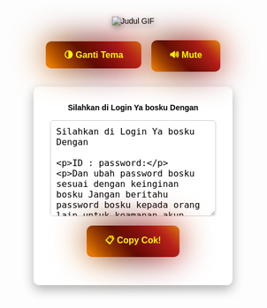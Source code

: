 <!DOCTYPE html>
<html lang="id">
<head>
  <meta charset="UTF-8" />
  <meta name="viewport" content="width=device-width, initial-scale=1.0"/>
  <title>autopass</title>
  <link rel="icon" href="https://photosaya.io/images/2024/07/09/LOGO.png" type="image/png"/>

  <style>
    :root {
      --bg: rgba(255, 255, 255, 0.95);
      --text: #000;
      --box: #fff;
    }

    body.dark-mode {
      --bg: rgba(0, 0, 0, 0.8);
      --text: #eee;
      --box: #1e1e1e;
    }

    body {
      font-family: Arial, sans-serif;
      margin: 0;
      padding: 0;
      background-image: url('https://imagme.com/images/2025/02/21/photo_2025-02-21_01-31-20.jpeg');
      background-size: cover;
      background-position: center;
      background-attachment: fixed;
      background-repeat: no-repeat;
      color: var(--text);
      transition: 0.3s ease-in-out;
      text-align: center;
      overflow-x: hidden;
    }

    canvas#snow {
      position: fixed;
      top: 0;
      left: 0;
      pointer-events: none;
      z-index: 1;
    }

    .judul-gif {
      margin-top: 30px;
      margin-bottom: 10px;
      position: relative;
      z-index: 2;
    }

    .judul-gif img {
      max-width: 300px;
      height: auto;
      filter: drop-shadow(2px 4px 6px rgba(0, 0, 0, 0.5));
    }

    .login-form {
      background-color: var(--box);
      padding: 30px;
      border-radius: 10px;
      box-shadow: 0 8px 20px rgba(0, 0, 0, 0.3);
      display: inline-block;
      width: 300px;
      margin-top: 20px;
      position: relative;
      z-index: 2;
    }

    .input-field {
      margin: 10px 0;
      padding: 10px;
      width: 100%;
      font-size: 16px;
      border: 1px solid #ccc;
      border-radius: 5px;
      background-color: var(--bg);
      color: var(--text);
    }

    /* 🎯 Tombol Neon Glow Style */
    .btn-neon {
      position: relative;
      display: inline-block;
      padding: 12px 30px;
      margin: 8px;
      font-size: 16px;
      font-weight: bold;
      color: #fffb00;
      text-decoration: none;
      background: linear-gradient(0deg, #000, #272727);
      border-radius: 10px;
      text-align: center;
      z-index: 2;
      cursor: pointer;
    }

    .btn-neon:before,
    .btn-neon:after {
      content: '';
      position: absolute;
      right: -3px;
      bottom: -3px;
      background: linear-gradient(45deg, #fb0000, #ff8d00, #490000, #c01d1d, #ffe200, #fb0000, #ffa700, #490000, #c01d1d, #efff00);
      background-size: 400%;
      width: calc(100% + 6px);
      height: calc(100% + 6px);
      z-index: -1;
      animation: steam 5s linear infinite;
      border-radius: 10px;
    }

    .btn-neon:after {
      filter: blur(30px);
    }

    @keyframes steam {
      0% { background-position: 0 0; }
      50% { background-position: 400% 0; }
      100% { background-position: 0 0; }
    }

    label {
      display: block;
      font-weight: bold;
      margin-bottom: 5px;
    }

    audio {
      display: none;
    }

    .btn-wrap {
      margin-top: 20px;
      z-index: 3;
      position: relative;
    }
  </style>
</head>
<body>

  <!-- ❄️ SALJU -->
  <canvas id="snow"></canvas>

  <!-- 🎵 BACKSOUND -->
  <audio id="backsound" autoplay loop>
    <source src="https://cdn.pixabay.com/download/audio/2022/12/07/audio_dcef74f48d.mp3" type="audio/mpeg">
    Your browser does not support the audio element.
  </audio>

  <!-- 🎬 JUDUL GIF -->
  <div class="judul-gif">
    <img src="https://imagme.com/images/2024/11/11/gif-toto12.gif" alt="Judul GIF">
  </div>

  <!-- 🌗 TOMBOL TEMA + MUTE -->
  <div class="btn-wrap">
    <button class="btn-neon" onclick="toggleTheme()">🌗 Ganti Tema</button>
    <button class="btn-neon mute-btn" onclick="toggleMute()">🔊 Mute</button>
  </div>

  <!-- 📋 FORM -->
  <div class="login-form">
    <label for="full-text">Silahkan di Login Ya bosku Dengan</label>
    <textarea id="full-text" class="input-field" rows="8" readonly>
Silahkan di Login Ya bosku Dengan

ID : 
password:

Dan ubah password bosku sesuai dengan keinginan bosku
Jangan beritahu password bosku kepada orang lain untuk keamanan akun bosku 🙂

Link login : https://toto12tiger.org/
    </textarea><br />
    <button class="btn-neon copy-btn" onclick="copyAndChangePassword()">📋 Copy Cok!</button>
  </div>

  <!-- ✨ SCRIPT: SALJU -->
  <script>
    const canvas = document.getElementById("snow");
    const ctx = canvas.getContext("2d");
    let w = window.innerWidth;
    let h = window.innerHeight;
    canvas.width = w;
    canvas.height = h;

    const maxFlakes = 100;
    const flakes = [];

    function Flake() {
      this.x = Math.random() * w;
      this.y = Math.random() * h;
      this.radius = Math.random() * 3 + 1;
      this.speed = Math.random() * 1 + 0.5;
      this.wind = Math.random() * 1 - 0.5;

      this.update = function () {
        this.y += this.speed;
        this.x += this.wind;

        if (this.y > h) {
          this.y = 0;
          this.x = Math.random() * w;
        }
        if (this.x > w || this.x < 0) {
          this.x = Math.random() * w;
        }
      };

      this.draw = function () {
        ctx.beginPath();
        ctx.arc(this.x, this.y, this.radius, 0, Math.PI * 2);
        ctx.fillStyle = "rgba(255, 255, 255, 0.8)";
        ctx.fill();
      };
    }

    function createFlakes() {
      for (let i = 0; i < maxFlakes; i++) {
        flakes.push(new Flake());
      }
    }

    function animateFlakes() {
      ctx.clearRect(0, 0, w, h);
      for (let flake of flakes) {
        flake.update();
        flake.draw();
      }
      requestAnimationFrame(animateFlakes);
    }

    window.addEventListener("resize", () => {
      w = window.innerWidth;
      h = window.innerHeight;
      canvas.width = w;
      canvas.height = h;
    });

    createFlakes();
    animateFlakes();
  </script>

  <!-- 📋 SCRIPT: PASSWORD + SALIN -->
  <script>
    const passwords = ["bunga123", "kucing456", "apel789", "matahari22"];
    const prefixList = ["gacor", "jitu", "bola", "maxwin", "bisa", "pasti", "hoki", "menang", "emas", "super", "juara", "naga", "maju", "king", "bintang"];
    for (let prefix of prefixList) {
      for (let i = 1; i <= 999; i++) {
        passwords.push(`${prefix}${i.toString().padStart(3, '0')}`);
      }
    }

    const filteredPasswords = passwords.filter((pw) => pw.length >= 6);

    function copyAndChangePassword() {
      const password = filteredPasswords[Math.floor(Math.random() * filteredPasswords.length)];
      const newText = `Silahkan di Login Ya bosku Dengan

ID : 
password: ${password}

Dan ubah password bosku sesuai dengan keinginan bosku
Jangan beritahu password bosku kepada orang lain untuk keamanan akun bosku 🙂

Link login :https://toto12tiger.org/`;

      const copyText = document.getElementById("full-text");
      copyText.value = newText;
      copyText.select();
      document.execCommand("copy");
    }

    function toggleTheme() {
      document.body.classList.toggle("dark-mode");
    }

    function toggleMute() {
      const audio = document.getElementById("backsound");
      const muteBtn = document.querySelector(".mute-btn");
      if (audio.muted) {
        audio.muted = false;
        muteBtn.textContent = "🔊 Mute";
      } else {
        audio.muted = true;
        muteBtn.textContent = "🔇 Unmute";
      }
    }

    document.addEventListener("DOMContentLoaded", function () {
      const backsound = document.getElementById("backsound");
      backsound.volume = 0.5;
      document.body.addEventListener("click", () => {
        if (backsound.paused) backsound.play();
      }, { once: true });
    });
  </script>
</body>
</html>
